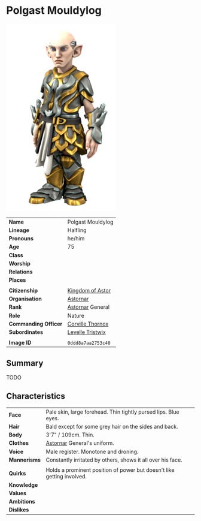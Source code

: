 # Polgast Mouldylog

<img src="https://raw.githubusercontent.com/jesskelsall/astarus-images/main/characters/portraits/0ddd8a7aa2753c40.png" height="500" />

|||
| --- | --- |
| **Name** | Polgast Mouldylog | character.3
| **Lineage** | Halfling |
| **Pronouns** | he/him |
| **Age** | 75 |
| **Class** | |
| **Worship** | |
| **Relations** | |
| **Places** | |
|||
| **Citizenship** | [Kingdom of Astor](../civilisations/kingdom-of-astor/kingdom-of-astor.md) |
| **Organisation** | [Astornar](../organisations/astornar.md) |
| **Rank** | [Astornar](../organisations/astornar.md) General |
| **Role** | Nature |
| **Commanding Officer** | [Corville Thornox](corville-thornox.md) |
| **Subordinates** | [Levelle Tristwix](levelle-tristwix.md) |
|||
| **Image ID** | `0ddd8a7aa2753c40` |

## Summary

TODO

## Characteristics

| | |
| --- | --- |
| **Face** | Pale skin, large forehead. Thin tightly pursed lips. Blue eyes. | characteristics.2
| **Hair** | Bald except for some grey hair on the sides and back. |
| **Body** | 3'7" / 109cm. Thin. |
| **Clothes** | [Astornar](../organisations/astornar.md) General's uniform. |
| **Voice** | Male register. Monotone and droning. |
| **Mannerisms** | Constantly irritated by others, shows it all over his face. |
| | |
| **Quirks** | Holds a prominent position of power but doesn't like getting involved. |
| **Knowledge** | |
| **Values** | |
| **Ambitions** | |
| **Dislikes** | |
